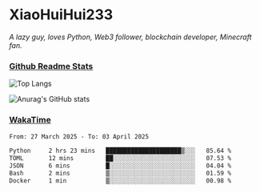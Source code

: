 # XiaoHuiHui233

*A lazy guy, loves Python, Web3 follower, blockchain developer, Minecraft fan.*

### [Github Readme Stats](https://github.com/anuraghazra/github-readme-stats)

![Top Langs](https://github-readme-stats.vercel.app/api/top-langs/?username=XiaoHuiHui233&layout=compact&theme=github_dark)

![Anurag's GitHub stats](https://github-readme-stats.vercel.app/api?username=XiaoHuiHui233&show_icons=true&theme=github_dark)

### [WakaTime](https://wakatime.com)

<!--START_SECTION:waka-->

```txt
From: 27 March 2025 - To: 03 April 2025

Python     2 hrs 23 mins   █████████████████████▒░░░   85.64 %
TOML       12 mins         ██░░░░░░░░░░░░░░░░░░░░░░░   07.53 %
JSON       6 mins          █░░░░░░░░░░░░░░░░░░░░░░░░   04.04 %
Bash       2 mins          ▒░░░░░░░░░░░░░░░░░░░░░░░░   01.59 %
Docker     1 min           ▒░░░░░░░░░░░░░░░░░░░░░░░░   00.98 %
```

<!--END_SECTION:waka-->
